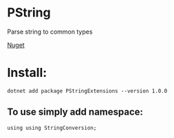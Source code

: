 # PString
Parse string to common types

[Nuget](https://www.nuget.org/packages/PStringExtensions/)

# Install:
```
dotnet add package PStringExtensions --version 1.0.0
```

## To use simply add namespace:
```
using using StringConversion;
```
